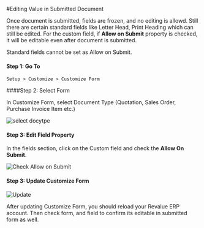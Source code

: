 #Editing Value in Submitted Document

Once document is submitted, fields are frozen, and no editing is allowd. Still there are certain standard fields like Letter Head, Print Heading which can still be edited. For the custom field, if **Allow on Submit** property is checked, it will be editable even after document is submitted.

<div class="well"> Standard fields cannot be set as Allow on Submit.</div>

#### Step 1: Go To

`Setup > Customize > Customize Form`

####Step 2: Select Form

In Customize Form, select Document Type (Quotation, Sales Order, Purchase Invoice Item etc.)

<img alt="select docytpe" class="screenshot" src="/docs/assets/img/articles/allow-on-submit-1.png">

#### Step 3: Edit Field Property

In the fields section, click on the Custom field and check the **Allow On Submit**.

<img alt="Check Allow on Submit" class="screenshot" src="/docs/assets/img/articles/allow-on-submit-2.png">

#### Step 3: Update Customize Form

<img alt="Update" class="screenshot" src="/docs/assets/img/articles/allow-on-submit-3.png">

After updating Customize Form, you should reload your Revalue ERP account. Then check form, and field to confirm its editable in submitted form as well.

<!-- markdown -->
